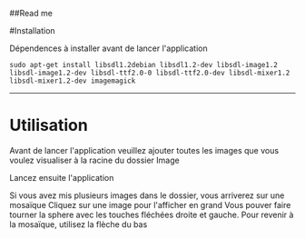 ##Read me

#Installation

Dépendences à installer avant de lancer l'application

	sudo apt-get install libsdl1.2debian libsdl1.2-dev libsdl-image1.2 libsdl-image1.2-dev libsdl-ttf2.0-0 libsdl-ttf2.0-dev libsdl-mixer1.2 libsdl-mixer1.2-dev imagemagick

---------------------------------------------------

# Utilisation

Avant de lancer l'application veuillez ajouter toutes les images que vous voulez visualiser à la racine du dossier Image

Lancez ensuite l'application

Si vous avez mis plusieurs images dans le dossier, vous arriverez sur une mosaïque
Cliquez sur une image pour l'afficher en grand
Vous pouver faire tourner la sphere avec les touches fléchées droite et gauche.
Pour revenir à la mosaïque, utilisez la flèche du bas